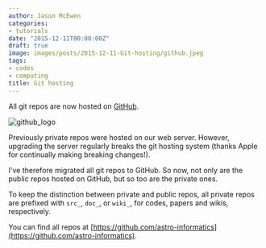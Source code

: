 ```yaml
---
author: Jason McEwen
categories:
- tutorials
date: "2015-12-11T00:00:00Z"
draft: true
image: images/posts/2015-12-11-Git-hosting/github.jpeg
tags:
- codes
- computing
title: Git hosting
---
```


All git repos are now hosted on [GitHub](https://github.com).

<!--more-->

![github_logo](/images/posts/2015-08-07-Publishing-code-to-GitHub/github.jpeg)

Previously private repos were hosted on our web server.  However, upgrading the server regularly breaks the git hosting system (thanks Apple for continually making breaking changes!).

I've therefore migrated all git repos to GitHub.  So now, not only are the public repos hosted on GitHub, but so too are the private ones.

To keep the distinction between private and public repos, all private repos are prefixed with `src_`, `doc_`, or `wiki_`, for codes, papers and wikis, respectively.

You can find all repos at [https://github.com/astro-informatics](https://github.com/astro-informatics).

